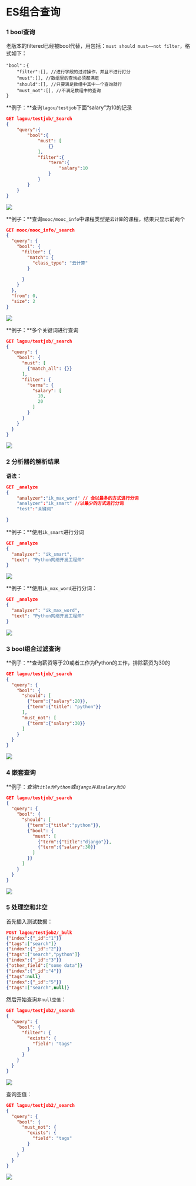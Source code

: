 # ES组合查询
### 1 bool查询
老版本的filtered已经被bool代替，用包括：`must should must——not filter`，格式如下：
```
"bool"：{
	"filter":[], //进行字段的过滤操作，并且不进行打分
	"must":[], //数组里的查询必须都满足
	"should":[], //只要满足数组中其中一个查询就行
	"must_not":[], //不满足数组中的查询
}
```
**例子：**查询`lagou/testjob`下面“salary”为10的记录
```Json
GET lagou/testjob/_Search
{
	"query":{
    	"bool":{
        	"must": [
        		{}
      		],
        	"filter":{
            	"term":{
                	"salary":10
                }
            }
        }
    }
}
```

![](img/001.png)

**例子：**查询`mooc/mooc_info`中课程类型是`云计算`的课程，结果只显示前两个
```Json
GET mooc/mooc_info/_search
{
  "query": {
    "bool": {
      "filter": {
        "match": {
          "class_type": "云计算"
        }
        
      }
    }
  },
  "from": 0,
  "size": 2
}
```

![](img/002.png)

**例子：**多个关键词进行查询
```json
GET lagou/testjob/_search
{
  "query": {
    "bool": {
      "must": [
        {"match_all": {}}
      ],
      "filter": {
        "terms": {
          "salary": [
            10,
            20
          ]
        }
      }
    }
  }
}
```

![](img/004.png)

### 2 分析器的解析结果
**语法：**
```json
GET _analyze
{
	"analyzer":"ik_max_word" // 会以最多的方式进行分词
    "analyzer":"ik_smart" //以最少的方式进行分词
    "test":"关键词"
    
}
```
**例子：**使用`ik_smart`进行分词
```Json
GET _analyze
{
  "analyzer": "ik_smart",
  "text": "Python网络开发工程师"
}
```

![](img/006.png)

**例子：**使用`ik_max_word`进行分词：
```Json
GET _analyze
{
  "analyzer": "ik_max_word",
  "text": "Python网络开发工程师"
}
```

![](img/007.png)

### 3 bool组合过滤查询
**例子：**查询薪资等于20或者工作为Python的工作，排除薪资为30的
```Json
GET lagou/testjob/_search
{
  "query": {
    "bool": {
      "should": [
        {"term":{"salary":20}},
        {"term":{"title": "python"}}
      ],
      "must_not": [
        {"term":{"salary":30}}
      ]
    }
  }
}
```

![](img/005.png)

### 4 嵌套查询
**例子：**查询*`title为Python`*或*`django并且salary为30`*
```Json
GET lagou/testjob/_search
{
  "query": {
    "bool": {
      "should": [
        {"term":{"title":"python"}},
        {"bool": {
          "must": [
            {"term":{"title":"django"}},
            {"term":{"salary":30}}
          ]
        }}
      ]
    }
  }
}
```

![](img/008.png)

### 5 处理空和非空
首先插入测试数据：
```Json
POST lagou/testjob2/_bulk
{"index":{"_id":"1"}}
{"tags":["search"]}
{"index":{"_id":"2"}}
{"tags":["search","python"]}
{"index":{"_id":"3"}}
{"other_field":["some data"]}
{"index":{"_id":"4"}}
{"tags":null}
{"index":{"_id":"5"}}
{"tags":["search",null]}
```
然后开始查询`非null空值`：
```Json
GET lagou/testjob2/_search
{
  "query": {
    "bool": {
      "filter": {
        "exists": {
          "field": "tags"
        }
      }
    }
  }
}
```

![](img/009.png)

查询空值：
```Json
GET lagou/testjob2/_search
{
  "query": {
    "bool": {
      "must_not": {
        "exists": {
          "field": "tags"
        }
      }
    }
  }
}
```

![](img/010.png)






